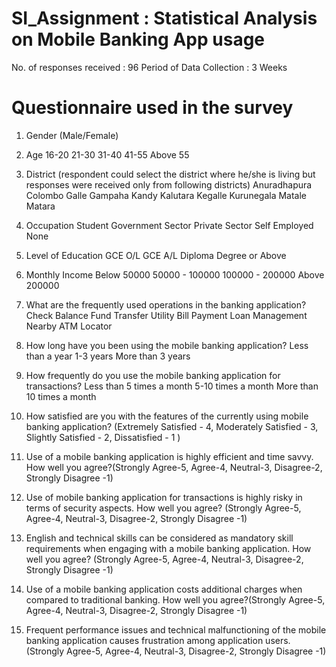 # SI_Assignment : Statistical Analysis on Mobile Banking App usage

No. of responses received : 96
Period of Data Collection : 3 Weeks

# Questionnaire used in the survey
1. Gender (Male/Female)
2. Age 
	16-20
	21-30
	31-40
	41-55
	Above 55
3. District (respondent could select the district where he/she is living but responses were received only from following districts)
	Anuradhapura
	Colombo
	Galle
	Gampaha
	Kandy
	Kalutara
	Kegalle
	Kurunegala
	Matale
	Matara
4. Occupation
	Student
	Government Sector
	Private Sector
	Self Employed
	None

5. Level of Education
	GCE O/L
	GCE A/L
	Diploma
	Degree or Above
6. Monthly Income
	Below 50000
	50000 - 100000
	100000 - 200000
	Above 200000
7. What are the frequently used operations in the banking application?
	Check Balance
	Fund Transfer
	Utility Bill Payment
	Loan Management
	Nearby ATM Locator
8. How long have you been using the mobile banking application?
	Less than a year
	1-3 years
	More than 3 years
9. How frequently do you use the mobile banking application for transactions?
	Less than 5 times a month
	5-10 times a month
	More than 10 times a month
10. How satisfied are you with the features of the currently using mobile banking application? (Extremely Satisfied - 4, Moderately Satisfied - 3, Slightly Satisfied - 2, Dissatisfied - 1 )
11. Use of a mobile banking application is highly efficient and time savvy. How well you agree?(Strongly Agree-5, Agree-4, Neutral-3, Disagree-2, Strongly Disagree -1)
12. Use of mobile banking application for transactions is highly risky in terms of security aspects. How well you agree? (Strongly Agree-5, Agree-4, Neutral-3, Disagree-2, Strongly Disagree -1)
13. English and technical skills can be considered as mandatory skill requirements when engaging with a mobile banking application. How well you agree? (Strongly Agree-5, Agree-4, Neutral-3, Disagree-2, Strongly Disagree -1)
14. Use of a mobile banking application costs additional charges when compared to traditional banking. How well you agree?(Strongly Agree-5, Agree-4, Neutral-3, Disagree-2, Strongly Disagree -1)
15. Frequent performance issues and technical malfunctioning of the mobile banking application causes frustration among application users. (Strongly Agree-5, Agree-4, Neutral-3, Disagree-2, Strongly Disagree -1)






	


